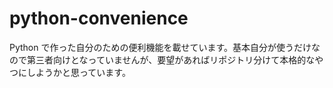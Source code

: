 # python-convenience

Python で作った自分のための便利機能を載せています。基本自分が使うだけなので第三者向けとなっていませんが、要望があればリポジトリ分けて本格的なやつにしようかと思っています。
